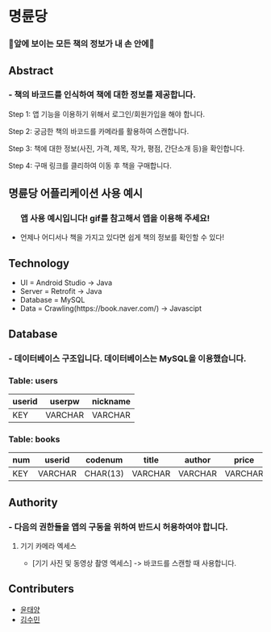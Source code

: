명륜당
======
### 🎇앞에 보이는 모든 책의 정보가 내 손 안에🎇
<!-- <img src="https://user-images.githubusercontent.com/90249177/148031177-748fb2dc-1626-42b5-aad4-543357d7d010.png" width="100%" height="60%" title="Pokemon" alt="Pokemon"></img> -->

## Abstract

 ### - 책의 바코드를 인식하여 책에 대한 정보를 제공합니다.</p>
 Step 1: 앱 기능을 이용하기 위해서 로그인/회원가입을 해야 합니다.</p>
 Step 2: 궁금한 책의 바코드를 카메라를 활용하여 스캔합니다.</p>
 Step 3: 책에 대한 정보(사진, 가격, 제목, 작가, 평점, 간단소개 등)을 확인합니다.</p>
 Step 4: 구매 링크를 클리하여 이동 후 책을 구매합니다.</p>

## 명륜당 어플리케이션 사용 예시
<ul>
  <h3>앱 사용 예시입니다! gif를 참고해서 앱을 이용해 주세요!</h3>
 <li>언제나 어디서나 책을 가지고 있다면 쉽게 책의 정보를 확인할 수 있다!</li>
</ul>
<!-- <img src="https://user-images.githubusercontent.com/90249177/148053968-865b9faf-0e07-48c7-9fb2-197bf7127b37.gif" width="270px" height="480px" title="Contact" alt="Contact"></img> -->

## Technology
<ul>
  <li>UI = Android Studio -> Java</li>
  <li>Server = Retrofit -> Java</li>
  <li>Database = MySQL</li>
  <li>Data = Crawling(https://book.naver.com/) -> Javascipt</li>
</ul>

<!-- ## Features
<ul>
 <li><h2>Step 1</h2></li>
 <ul>
  <li>정보를 입력하세요.</li>
 </ul>
</ul> -->

## Database
### - 데이터베이스 구조입니다. 데이터베이스는 MySQL을 이용했습니다.

### Table: users
|userid|userpw|nickname|
|---|---|---|
|KEY|VARCHAR|VARCHAR|


### Table: books
|num|userid|codenum|title|author|price|review|love|imgbook|payone|paytwo|paythree|payfour|aboutbook|
|---|---|---|---|---|---|---|---|---|---|---|---|---|---|
|KEY|VARCHAR|CHAR(13)|VARCHAR|VARCHAR|VARCHAR|VARCHAR|VARCHAR|VARCHAR|VARCHAR|VARCHAR|VARCHAR|VARCHAR|VARCHAR|


## Authority
### - 다음의 권한들을 앱의 구동을 위하여 반드시 허용하여야 합니다.</p>
<ol>
 <li>기기 카메라 엑세스</li>
  <ul>
    <li>[기기 사진 및 동영상 촬영 엑세스] ->  바코드를 스캔할 때 사용합니다.</li>
  </ul>
</ol>



## Contributers

- [윤태양](https://github.com/hotsunchip)
- [김수민](https://github.com/SeanKim37)
